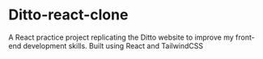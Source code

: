 # Ditto-react-clone
A React practice project replicating the Ditto website to improve my front-end development skills. Built using React and TailwindCSS
